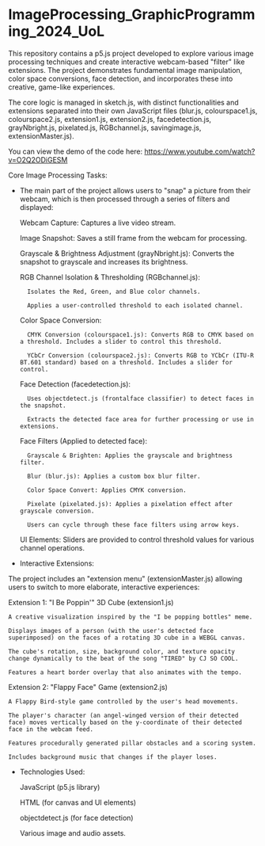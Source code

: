 # ImageProcessing_GraphicProgramming_2024_UoL

This repository contains a p5.js project developed to explore various image processing techniques and create interactive webcam-based "filter" like extensions. 
The project demonstrates fundamental image manipulation, color space conversions, face detection, and incorporates these into creative, game-like experiences.

The core logic is managed in sketch.js, with distinct functionalities and extensions separated into their own JavaScript files (blur.js, colourspace1.js, 
colourspace2.js, extension1.js, extension2.js, facedetection.js, grayNbright.js, pixelated.js, RGBchannel.js, savingimage.js, extensionMaster.js).

You can view the demo of the code here: https://www.youtube.com/watch?v=O2Q2ODiGESM

Core Image Processing Tasks:

- The main part of the project allows users to "snap" a picture from their webcam, which is then processed through a series of filters and displayed:

    Webcam Capture: Captures a live video stream.

    Image Snapshot: Saves a still frame from the webcam for processing.

    Grayscale & Brightness Adjustment (grayNbright.js): Converts the snapshot to grayscale and increases its brightness.

    RGB Channel Isolation & Thresholding (RGBchannel.js):

        Isolates the Red, Green, and Blue color channels.

        Applies a user-controlled threshold to each isolated channel.

    Color Space Conversion:

        CMYK Conversion (colourspace1.js): Converts RGB to CMYK based on a threshold. Includes a slider to control this threshold.

        YCbCr Conversion (colourspace2.js): Converts RGB to YCbCr (ITU-R BT.601 standard) based on a threshold. Includes a slider for control.

    Face Detection (facedetection.js):

        Uses objectdetect.js (frontalface classifier) to detect faces in the snapshot.

        Extracts the detected face area for further processing or use in extensions.

    Face Filters (Applied to detected face):

        Grayscale & Brighten: Applies the grayscale and brightness filter.

        Blur (blur.js): Applies a custom box blur filter.

        Color Space Convert: Applies CMYK conversion.

        Pixelate (pixelated.js): Applies a pixelation effect after grayscale conversion.

        Users can cycle through these face filters using arrow keys.

    UI Elements: Sliders are provided to control threshold values for various channel operations.

- Interactive Extensions:

The project includes an "extension menu" (extensionMaster.js) allowing users to switch to more elaborate, interactive experiences:

Extension 1: "I Be Poppin'" 3D Cube (extension1.js)

    A creative visualization inspired by the "I be popping bottles" meme.

    Displays images of a person (with the user's detected face superimposed) on the faces of a rotating 3D cube in a WEBGL canvas.

    The cube's rotation, size, background color, and texture opacity change dynamically to the beat of the song "TIRED" by CJ SO COOL.

    Features a heart border overlay that also animates with the tempo.

Extension 2: "Flappy Face" Game (extension2.js)

    A Flappy Bird-style game controlled by the user's head movements.

    The player's character (an angel-winged version of their detected face) moves vertically based on the y-coordinate of their detected face in the webcam feed.

    Features procedurally generated pillar obstacles and a scoring system.

    Includes background music that changes if the player loses.

- Technologies Used:

    JavaScript (p5.js library)

    HTML (for canvas and UI elements)

    objectdetect.js (for face detection)

    Various image and audio assets.
